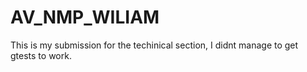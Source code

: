 # AV_NMP_WILIAM
This is my submission for the techinical section, I didnt manage to get gtests to work.
